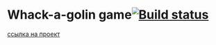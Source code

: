 
# Whack-a-golin game[![Build status](https://ci.appveyor.com/api/projects/status/ry1er4yt6a0cx48t?svg=true)](https://ci.appveyor.com/project/GalinaNetishina/ahj-homeworks)

  


[ссылка на проект](https://galinanetishina.github.io/ahj-homeworks/)
